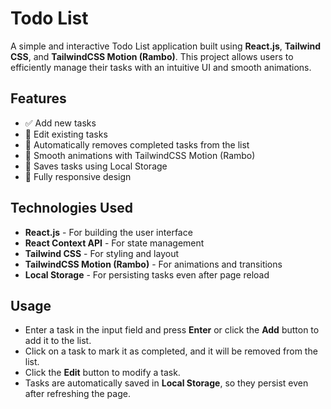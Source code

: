 # Todo List

A simple and interactive Todo List application built using **React.js**, **Tailwind CSS**, and **TailwindCSS Motion (Rambo)**. This project allows users to efficiently manage their tasks with an intuitive UI and smooth animations.

## Features

- ✅ Add new tasks
- 📝 Edit existing tasks
- 📌 Automatically removes completed tasks from the list
- 🎨 Smooth animations with TailwindCSS Motion (Rambo)
- 💾 Saves tasks using Local Storage
- 📱 Fully responsive design

## Technologies Used

- **React.js** - For building the user interface
- **React Context API** - For state management
- **Tailwind CSS** - For styling and layout
- **TailwindCSS Motion (Rambo)** - For animations and transitions
- **Local Storage** - For persisting tasks even after page reload

## Usage

- Enter a task in the input field and press **Enter** or click the **Add** button to add it to the list.
- Click on a task to mark it as completed, and it will be removed from the list.
- Click the **Edit** button to modify a task.
- Tasks are automatically saved in **Local Storage**, so they persist even after refreshing the page.

